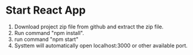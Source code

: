 # Start React App

1. Download project zip file from github and extract the zip file.
2. Run command "npm install".
3. run command "npm start"
4. Systtem will automatically open localhost:3000 or other available port.

